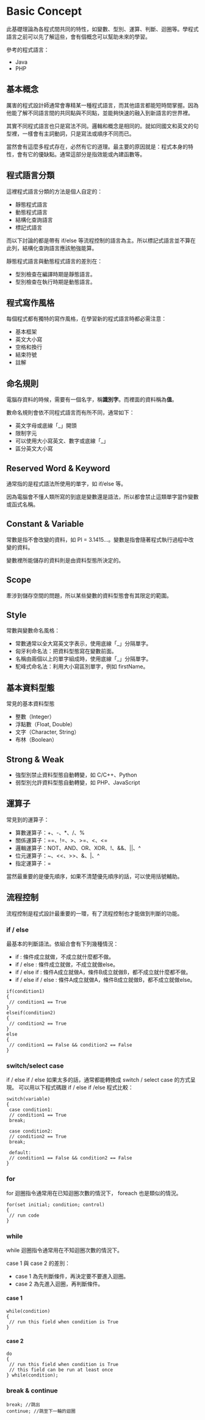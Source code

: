 # Basic Concept

此基礎理論為各程式間共同的特性，如變數、型別、運算、判斷、迴圈等。學程式語言之前可以先了解這些，會有個概念可以幫助未來的學習。

參考的程式語言：

* Java
* PHP

## 基本概念

厲害的程式設計師通常會專精某一種程式語言，而其他語言都能短時間掌握。因為他能了解不同語言間的共同點與不同點，並能夠快速的融入到新語言的世界裡。

其實不同程式語言也只是寫法不同。邏輯和概念是相同的。就如同國文和英文的句型裡，一樣會有主詞動詞，只是寫法或順序不同而已。

當然會有這麼多程式存在，必然有它的道理。最主要的原因就是：程式本身的特性，會有它的優缺點。通常這部分是指效能或內建函數等。

## 程式語言分類

這裡程式語言分類的方法是個人自定的：

* 靜態程式語言
* 動態程式語言
* 結構化查詢語言
* 標記式語言

而以下討論的都是帶有 if/else 等流程控制的語言為主。所以標記式語言並不算在此列，結構化查詢語言應該勉強能算。

靜態程式語言與動態程式語言的差別在：

* 型別檢查在編譯時期是靜態語言。
* 型別檢查在執行時期是動態語言。

## 程式寫作風格

每個程式都有獨特的寫作風格，在學習新的程式語言時都必需注意：

* 基本框架
* 英文大小寫
* 空格和換行
* 結束符號
* 註解

## 命名規則

電腦存資料的時候，需要有一個名字，稱**識別字**。而裡面的資料稱為**值**。

數命名規則會依不同程式語言而有所不同，通常如下：

* 英文字母或底線「_」開頭
* 限制字元
* 可以使用大小寫英文、數字或底線「_」
* 區分英文大小寫

## Reserved Word & Keyword

通常指的是程式語法所使用的單字，如 if/else 等。

因為電腦會不懂人類所寫的到底是變數還是語法，所以都會禁止這類單字當作變數或函式名稱。

## Constant & Variable

常數是指不會改變的資料，如 PI = 3.1415...。變數是指會隨著程式執行過程中改變的資料。

變數裡所能儲存的資料則是由資料型態所決定的。

## Scope

牽涉到儲存空間的問題，所以某些變數的資料型態會有其限定的範圍。

## Style

常數與變數命名風格：

* 常數通常以全大寫英文字表示，使用底線「_」分隔單字。
* 匈牙利命名法：把資料型態寫在變數前面。
* 名稱由兩個以上的單字組成時，使用底線「_」分隔單字。
* 駝峰式命名法：利用大小寫區別單字，例如 firstName。

## 基本資料型態

常見的基本資料型態

* 整數（Integer）
* 浮點數（Float, Double）
* 文字（Character, String）
* 布林（Boolean）

## Strong & Weak

* 強型別禁止資料型態自動轉變，如 C/C++、Python
* 弱型別允許資料型態自動轉變，如 PHP、JavaScript

## 運算子

常見到的運算子：

* 算數運算子：+、-、*、/、%
* 關係運算子：==、!=、>、>=、<、<=
* 邏輯運算子：NOT、AND、OR、XOR、!、&&、||、^
* 位元運算子：~、<<、>>、&、|、^
* 指定運算子：=

當然最重要的是優先順序，如果不清楚優先順序的話，可以使用括號輔助。

## 流程控制

流程控制是程式設計最重要的一環，有了流程控制也才能做到判斷的功能。

### if / else

最基本的判斷語法。依組合會有下列幾種情況：

* if : 條件成立就做，不成立就什麼都不做。
* if / else : 條件成立就做，不成立就做else。
* if / else if : 條件A成立就做A，條件B成立就做B，都不成立就什麼都不做。
* if / else if / else : 條件A成立就做A，條件B成立就做B，都不成立就做else。

```
if(condition1)
{
 // condition1 == True
}
elseif(condition2)
{
 // condition2 == True
}
else
{
 // condition1 == False && condition2 == False
}
```

### switch/select case

if / else if / else 如果太多的話，通常都能轉換成 switch / select case 的方式呈現。
可以用以下程式碼跟 if / else if /else 程式比較：

```
switch(variable)
{
 case condition1:
 // condition1 == True
 break;

 case condition2:
 // condition2 == True
 break;

 default:
 // condition1 == False && condition2 == False
}
```

### for

for 迴圈指令通常用在已知迴圈次數的情況下， foreach 也是類似的情況。

```
for(set initial; condition; control)
{
 // run code
}
```

### while

while 迴圈指令通常用在不知迴圈次數的情況下。

case 1 與 case 2 的差別：

  * case 1 為先判斷條件，再決定要不要進入迴圈。
  * case 2 為先進入迴圈，再判斷條件。

#### case 1

```
while(condition)
{
 // run this field when condition is True
}
```

#### case 2

```
do
{
 // run this field when condition is True
 // this field can be run at least once
} while(condition);
```

### break & continue

```
break; //跳出
continue; //跳至下一輪的迴圈
```
